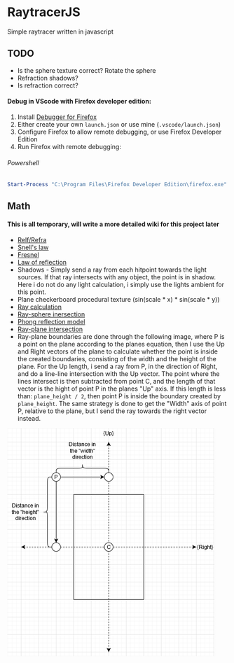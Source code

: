 # RaytracerJS
Simple raytracer written in javascript

## TODO
- Is the sphere texture correct? Rotate the sphere
- Refraction shadows?
- Is refraction correct?
#### Debug in VScode with Firefox developer edition: 
1. Install [Debugger for Firefox](https://marketplace.visualstudio.com/items?itemName=firefox-devtools.vscode-firefox-debug)
2. Either create your own `launch.json` or use mine (`.vscode/launch.json`)
3. Configure Firefox to allow remote debugging, or use Firefox Developer Edition
4. Run Firefox with remote debugging:
###### Powershell
```powershell
Start-Process "C:\Program Files\Firefox Developer Edition\firefox.exe" -ArgumentList "-start-debugger-server"
```

## Math
#### This is all temporary, will write a more detailed wiki for this project later
* [Relf/Refra](https://www.scratchapixel.com/lessons/3d-basic-rendering/introduction-to-ray-tracing/adding-reflection-and-refraction)
* [Snell's law](https://en.wikipedia.org/wiki/Snell%27s_law#Vector_form)
* [Fresnel](https://en.wikipedia.org/wiki/Fresnel_equations)
* [Law of reflection](https://en.wikipedia.org/wiki/Specular_reflection)
* Shadows - Simply send a ray from each hitpoint towards the light sources. If that ray intersects with any object, the point is in shadow. Here i do not do any light calculation, i simply use the lights ambient for this point. 
* Plane checkerboard procedural texture (sin(scale * x) * sin(scale * y))
* [Ray calculation](https://en.wikipedia.org/wiki/Ray_tracing_(graphics)#Calculate_rays_for_rectangular_viewport)
* [Ray-sphere inersection](https://en.wikipedia.org/wiki/Ray_tracing_(graphics)#Example)
* [Phong reflection model](https://en.wikipedia.org/wiki/Phong_reflection_model)
* [Ray-plane intersection](https://www.scratchapixel.com/lessons/3d-basic-rendering/minimal-ray-tracer-rendering-simple-shapes/ray-plane-and-ray-disk-intersection)
* Ray-plane boundaries are done through the following image, where P is a point on the plane according to the planes equation, then I use the Up and Right vectors of the plane to calculate whether the point is inside the created boundaries, consisting of the width and the height of the plane. For the Up length, i send a ray from P, in the direction of Right, and do a line-line intersection with the Up vector. The point where the lines intersect is then subtracted from point C, and the length of that vector is the hight of point P in the planes "Up" axis. If this length is less than: `plane_height / 2`, then point P is inside the boundary created by `plane_height`. The same strategy is done to get the "Width" axis of point P, relative to the plane, but I send the ray towards the right vector instead.    

![Image describing ray-plane boundaries](Plane_boundaries.png)
